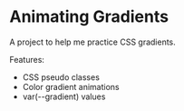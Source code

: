 # Animating Gradients #
A project to help me practice CSS gradients.

Features:
* CSS pseudo classes
* Color gradient animations
* var(--gradient) values
